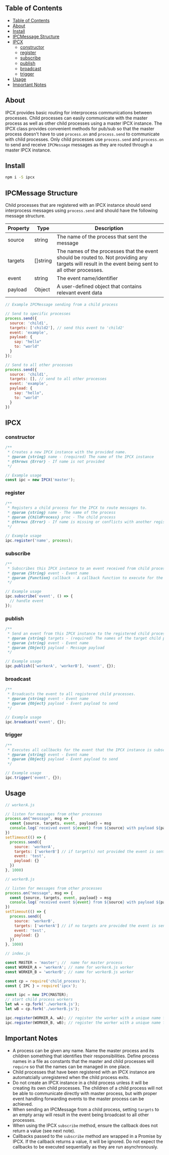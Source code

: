 ## Table of Contents

- [Table of Contents](#table-of-contents)
- [About](#about)
- [Install](#install)
- [IPCMessage Structure](#ipcmessage-structure)
- [IPCX](#ipcx)
  - [constructor](#constructor)
  - [register](#register)
  - [subscribe](#subscribe)
  - [publish](#publish)
  - [broadcast](#broadcast)
  - [trigger](#trigger)
- [Usage](#usage)
- [Important Notes](#important-notes)

## About

IPCX provides basic routing for interprocess communications between processes. Child processes can easily communicate with the master process as well as other child processes using a master IPCX instance. The IPCX class provides convenient methods for pub/sub so that the master process doesn't have to use `process.on` and `process.send` to communicate with child processes. Only child processes use `process.send` and `process.on` to send and receive `IPCMessage` messages as they are routed through a master IPCX instance.

## Install

```bash
npm i -S ipcx
```

## IPCMessage Structure

Child processes that are registered with an IPCX instance should send interprocess messages using `process.send` and should have the following message structure.

| Property | Type     | Description                                                                                                                                          |
| -------- | -------- | ---------------------------------------------------------------------------------------------------------------------------------------------------- |
| source   | string   | The name of the process that sent the message                                                                                                        |
| targets  | []string | The names of the processes that the event should be routed to. Not providing any targets will result in the event being sent to all other processes. |
| event    | string   | The event name/identifier                                                                                                                            |
| payload  | Object   | A user-defined object that contains relevant event data                                                                                              |

```js
// Example IPCMessage sending from a child process

// Send to specific processes
process.send({
  source: 'child1',
  targets: ['child2'], // send this event to 'child2'
  event: 'example',
  payload: {
    say: "hello"
    to: "world"
  }
});

// Send to all other processes
process.send({
  source: 'child1',
  targets: [], // send to all other processes
  event: 'example',
  payload: {
    say: "hello",
    to: "world"
  }
})
```

## IPCX

### constructor

```js
/**
 * Creates a new IPCX instance with the provided name.
 * @param {string} name - (required) The name of the IPCX instance
 * @throws {Error} - If name is not provided
 */

// Example usage
const ipc = new IPCX('master');
```

### register

```js
/**
 * Registers a child process for the IPCX to route messages to.
 * @param {string} name - The name of the process
 * @param {ChildProcess} proc - The child process
 * @throws {Error} - If name is missing or conflicts with another registered process
 */

// Example usage
ipc.register('name', process);
```

### subscribe

```js
/**
 * Subscribes this IPCX instance to an event received from child processes where the targets include this IPCX instance's name.
 * @param {String} event - Event name
 * @param {Function} callback - A callback function to execute for the event
 */

// Example usage
ipc.subscribe('event', () => {
  // handle event
});
```

### publish

```js
/**
 * Send an event from this IPCX instance to the registered child processes with matching names.
 * @param {string} targets - (required) The names of the target child processes to route the event to.
 * @param {string} event - Event name
 * @param {Object} payload - Message payload
 */

// Example usage
ipc.publish(['workerA', 'workerB'], 'event', {});
```

### broadcast

```js
/**
 * Broadcasts the event to all registered child processes.
 * @param {string} event - Event name
 * @param {Object} payload - Event payload to send
 */

// Example usage
ipc.broadcast('event', {});
```

### trigger

```js
/**
 * Executes all callbacks for the event that the IPCX instance is subscribed to.
 * @param {string} event - Event name
 * @param {Object} payload - Event payload to send
 */

// Example usage
ipc.trigger('event', {});
```

## Usage

```js
// workerA.js

// listen for messages from other processes
process.on("message", msg => {
  const {source, targets, event, payload} = msg
  console.log(`received event ${event} from ${source} with payload ${payload}`)
})
setTimeout(() => {
  process.send({
    source: 'workerA',
    targets: ['workerB'] // if target(s) not provided the event is sent all other processes
    event: 'test',
    payload: {}
  })
}, 1000)
```

```js
// workerB.js

// listen for messages from other processes
process.on("message", msg => {
  const {source, targets, event, payload} = msg
  console.log(`received event ${event} from ${source} with payload ${payload}`)
})
setTimeout(() => {
  process.send({
    source: 'workerB',
    targets: ['workerA'] // if no targets are provided the event is sent all other processes
    event: 'test',
    payload: {}
  })
}, 1000)
```

```js
// index.js

const MASTER = 'master'; //  name for master process
const WORKER_A = 'workerA'; // name for workerA.js worker
const WORKER_B = 'workerB'; // name for workerB.js worker

const cp = require('child_process');
const { IPC } = require('ipcx');

const ipc = new IPC(MASTER);
// start child process workers
let wA = cp.fork('./workerA.js');
let wB = cp.fork('./workerB.js');

ipc.register(WORKER_A, wA); // register the worker with a unique name for proper routing
ipc.register(WORKER_B, wB); // register the worker with a unique name for proper routing
```

## Important Notes

- A process can be given any name. Name the master process and its children something that identifies their responsibilities. Define process names in a file as constants that the master and child processes will `require` so that the names can be managed in one place.
- Child processes that have been registered with an IPCX instance are automatcially unregistered when the child process exits.
- Do not create an IPCX instance in a child process unless it will be creating its own child processes. The children of a child process will not be able to communicate directly with master process, but with proper event handling forwarding events to the master process can be achieved.
- When sending an IPCMessage from a child process, setting `targets` to an empty array will result in the event being broadcast to all other processes.
- When using the IPCX `subscribe` method, ensure the callback does not return a value (see next note).
- Callbacks passed to the `subscribe` method are wrapped in a Promise by IPCX. If the callback returns a value, it will be ignored. Do not expect the callbacks to be executed sequentially as they are run asynchronously.

